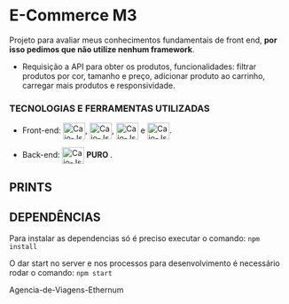 # E-Commerce M3

Projeto para avaliar meus conhecimentos fundamentais de front end, <strong>por isso pedimos que não utilize nenhum framework</strong>.

- Requisição a API para obter os produtos, funcionalidades: filtrar produtos por cor, tamanho e preço, adicionar produto ao carrinho, carregar mais produtos e responsividade.

### TECNOLOGIAS E FERRAMENTAS UTILIZADAS


- Front-end:  <img align="center" alt="Caio-Js" height="30" width="40" src="https://cdn.jsdelivr.net/gh/devicons/devicon/icons/css3/css3-original.svg">, <img align="center" alt="Caio-Js" height="30" width="40" src="https://cdn.jsdelivr.net/gh/devicons/devicon/icons/html5/html5-original.svg">, <img align="center" alt="Caio-Js" height="30" width="40" src="https://cdn.jsdelivr.net/gh/devicons/devicon/icons/sass/sass-original.svg"> e <img align="center" alt="Caio-Js" height="30" width="40" src="https://cdn.jsdelivr.net/gh/devicons/devicon/icons/gulp/gulp-plain.svg">.

- Back-end: <img align="center" alt="Caio-Js" height="30" width="40" src="https://cdn.jsdelivr.net/gh/devicons/devicon/icons/javascript/javascript-plain.svg"> <strong> PURO </strong>.


## PRINTS



## DEPENDÊNCIAS

Para instalar as dependencias só é preciso executar o comando: `npm install`

O dar start no server e nos processos para desenvolvimento é necessário rodar o comando: `npm start`

Agencia-de-Viagens-Ethernum
